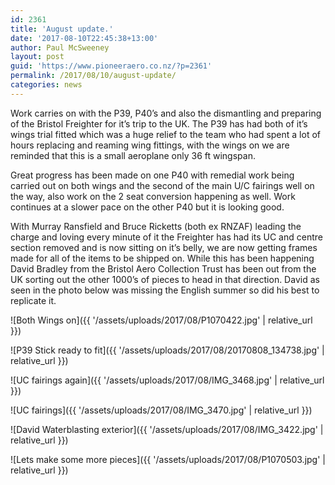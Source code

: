 ```yaml
---
id: 2361
title: 'August update.'
date: '2017-08-10T22:45:38+13:00'
author: Paul McSweeney
layout: post
guid: 'https://www.pioneeraero.co.nz/?p=2361'
permalink: /2017/08/10/august-update/
categories: news
---
```


Work carries on with the P39, P40’s and also the dismantling and preparing of the Bristol Freighter for it’s trip to the UK. The P39 has had both of it’s wings trial fitted which was a huge relief to the team who had spent a lot of hours replacing and reaming wing fittings, with the wings on we are reminded that this is a small aeroplane only 36 ft wingspan.

Great progress has been made on one P40 with remedial work being carried out on both wings and the second of the main U/C fairings well on the way, also work on the 2 seat conversion happening as well. Work continues at a slower pace on the other P40 but it is looking good.

With Murray Ransfield and Bruce Ricketts (both ex RNZAF) leading the charge and loving every minute of it the Freighter has had its UC and centre section removed and is now sitting on it’s belly, we are now getting frames made for all of the items to be shipped on. While this has been happening David Bradley from the Bristol Aero Collection Trust has been out from the UK sorting out the other 1000’s of pieces to head in that direction. David as seen in the photo below was missing the English summer so did his best to replicate it.

![Both Wings on]({{ '/assets/uploads/2017/08/P1070422.jpg' | relative_url }})

![P39 Stick ready to fit]({{ '/assets/uploads/2017/08/20170808_134738.jpg' | relative_url }})

![UC fairings again]({{ '/assets/uploads/2017/08/IMG_3468.jpg' | relative_url }})

![UC fairings]({{ '/assets/uploads/2017/08/IMG_3470.jpg' | relative_url }})

![David Waterblasting exterior]({{ '/assets/uploads/2017/08/IMG_3422.jpg' | relative_url }})

![Lets make some more pieces]({{ '/assets/uploads/2017/08/P1070503.jpg' | relative_url }})
